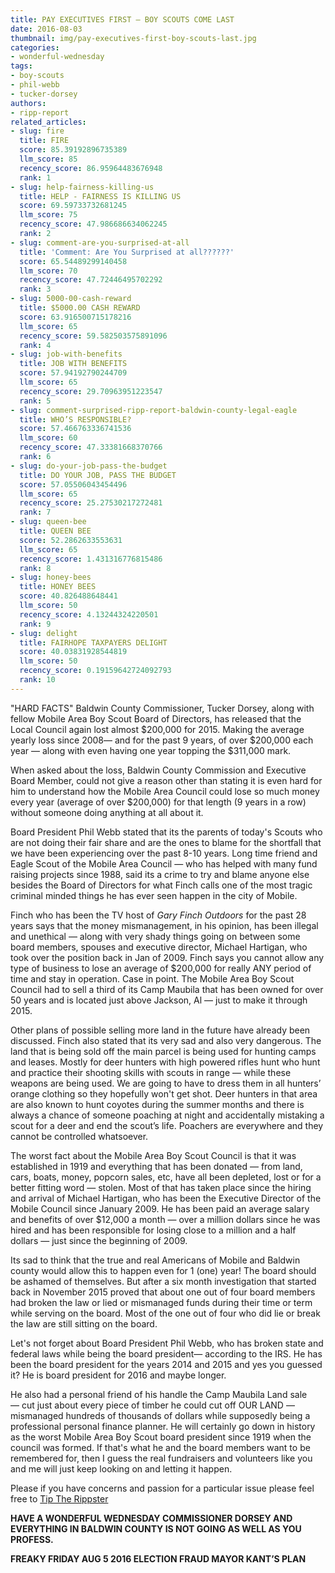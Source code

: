 ```yaml
---
title: PAY EXECUTIVES FIRST — BOY SCOUTS COME LAST
date: 2016-08-03
thumbnail: img/pay-executives-first-boy-scouts-last.jpg
categories:
- wonderful-wednesday
tags:
- boy-scouts
- phil-webb
- tucker-dorsey
authors:
- ripp-report
related_articles:
- slug: fire
  title: FIRE
  score: 85.39192896735389
  llm_score: 85
  recency_score: 86.95964483676948
  rank: 1
- slug: help-fairness-killing-us
  title: HELP - FAIRNESS IS KILLING US
  score: 69.59733732681245
  llm_score: 75
  recency_score: 47.986686634062245
  rank: 2
- slug: comment-are-you-surprised-at-all
  title: 'Comment: Are You Surprised at all??????'
  score: 65.54489299140458
  llm_score: 70
  recency_score: 47.72446495702292
  rank: 3
- slug: 5000-00-cash-reward
  title: $5000.00 CASH REWARD
  score: 63.916500715178216
  llm_score: 65
  recency_score: 59.582503575891096
  rank: 4
- slug: job-with-benefits
  title: JOB WITH BENEFITS
  score: 57.94192790244709
  llm_score: 65
  recency_score: 29.70963951223547
  rank: 5
- slug: comment-surprised-ripp-report-baldwin-county-legal-eagle
  title: WHO’S RESPONSIBLE?
  score: 57.466763336741536
  llm_score: 60
  recency_score: 47.33381668370766
  rank: 6
- slug: do-your-job-pass-the-budget
  title: DO YOUR JOB, PASS THE BUDGET
  score: 57.05506043454496
  llm_score: 65
  recency_score: 25.27530217272481
  rank: 7
- slug: queen-bee
  title: QUEEN BEE
  score: 52.2862633553631
  llm_score: 65
  recency_score: 1.431316776815486
  rank: 8
- slug: honey-bees
  title: HONEY BEES
  score: 40.826488648441
  llm_score: 50
  recency_score: 4.13244324220501
  rank: 9
- slug: delight
  title: FAIRHOPE TAXPAYERS DELIGHT
  score: 40.03831928544819
  llm_score: 50
  recency_score: 0.19159642724092793
  rank: 10
---
```

"HARD FACTS" Baldwin County Commissioner, Tucker Dorsey, along with fellow Mobile Area Boy Scout Board of Directors, has released that the Local Council again lost almost $200,000 for 2015. Making the average yearly loss since 2008— and for the past 9 years, of over $200,000 each year — along with even having one year topping the $311,000 mark.

When asked about the loss, Baldwin County Commission and Executive Board Member, could not give a reason other than stating it is even hard for him to understand how the Mobile Area Council could lose so much money every year (average of over $200,000) for that length (9 years in a row) without someone doing anything at all about it.

Board President Phil Webb stated that its the parents of today's Scouts who are not doing their fair share and are the ones to blame for the shortfall that we have been experiencing over the past 8-10 years. Long time friend and Eagle Scout of the Mobile Area Council — who has helped with many fund raising projects since 1988, said its a crime to try and blame anyone else besides the Board of Directors for what Finch calls one of the most tragic criminal minded things he has ever seen happen in the city of Mobile.

Finch who has been the TV host of _Gary Finch Outdoors_ for the past 28 years says that the money mismanagement, in his opinion, has been illegal and unethical — along with very shady things going on between some board members, spouses and executive director, Michael Hartigan, who took over the position back in Jan of 2009. Finch says you cannot allow any type of business to lose an average of $200,000 for really ANY period of time and stay in operation. Case in point. The Mobile Area Boy Scout Council had to sell a third of its Camp Maubila that has been owned for over 50 years and is located just above Jackson, Al — just to make it through 2015.

Other plans of possible selling more land in the future have already been discussed. Finch also stated that its very sad and also very dangerous. The land that is being sold off the main parcel is being used for hunting camps and leases. Mostly for deer hunters with high powered rifles hunt who hunt and practice their shooting skills with scouts in range — while these weapons are being used. We are going to have to dress them in all hunters’ orange clothing so they hopefully won't get shot. Deer hunters in that area are also known to hunt coyotes during the summer months and there is always a chance of someone poaching at night and accidentally mistaking a scout for a deer and end the scout’s life. Poachers are everywhere and they cannot be controlled whatsoever.

The worst fact about the Mobile Area Boy Scout Council is that it was established in 1919 and everything that has been donated — from land, cars, boats, money, popcorn sales, etc, have all been depleted, lost or for a better fitting word — stolen. Most of that has taken place since the hiring and arrival of Michael Hartigan, who has been the Executive Director of the Mobile Council since January 2009. He has been paid an average salary and benefits of over $12,000 a month — over a million dollars since he was hired and has been responsible for losing close to a million and a half dollars — just since the beginning of 2009.

Its sad to think that the true and real Americans of Mobile and Baldwin county would allow this to happen even for 1 (one) year! The board should be ashamed of themselves. But after a six month investigation that started back in November 2015 proved that about one out of four board members had broken the law or lied or mismanaged funds during their time or term while serving on the board. Most of the one out of four who did lie or break the law are still sitting on the board.

Let's not forget about Board President Phil Webb, who has broken state and federal laws while being the board president— according to the IRS. He has been the board president for the years 2014 and 2015 and yes you guessed it? He is board president for 2016 and maybe longer.

He also had a personal friend of his handle the Camp Maubila Land sale — cut just about every piece of timber he could cut off OUR LAND — mismanaged hundreds of thousands of dollars while supposedly being a professional personal finance planner. He will certainly go down in history as the worst Mobile Area Boy Scout board president since 1919 when the council was formed. If that's what he and the board members want to be remembered for, then I guess the real fundraisers and volunteers like you and me will just keep looking on and letting it happen.

Please if you have concerns and passion for a particular issue please feel free to [Tip The Rippster](https://rippreport.com/contact/)

**HAVE A WONDERFUL WEDNESDAY COMMISSIONER DORSEY AND EVERYTHING IN BALDWIN COUNTY IS NOT GOING AS WELL AS YOU PROFESS.**

**FREAKY FRIDAY AUG 5 2016 ELECTION FRAUD MAYOR KANT’S PLAN**
